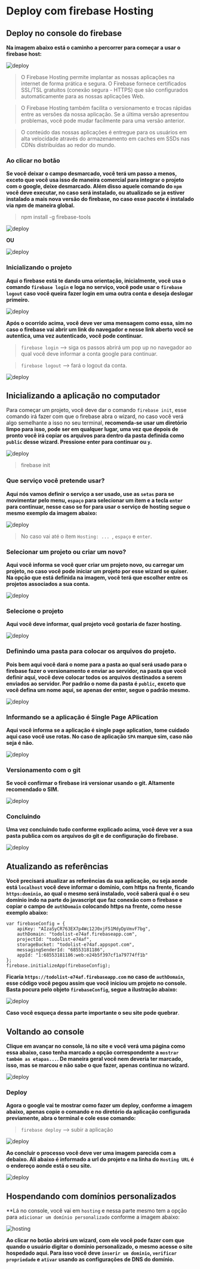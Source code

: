 # Deploy com firebase Hosting

## Deploy no console do firebase

**Na imagem abaixo está o caminho a percorrer para começar a usar o firebase host:**

![deploy](.img/deploy_1.png)

>O Firebase Hosting permite implantar as nossas aplicações na internet de forma prática e segura. O Firebase fornece certificados SSL/TSL gratuitos (conexão segura - HTTPS) que são configurados automaticamente para as nossas aplicações Web.

>O Firebase Hosting também facilita o versionamento e trocas rápidas entre as versões da nossa aplicação. Se a última versão apresentou problemas, você pode mudar facilmente para uma versão anterior.

>O conteúdo das nossas aplicações é entregue para os usuários em alta velocidade através do armazenamento em caches em SSDs nas CDNs distribuídas ao redor do mundo.

### Ao clicar no botão

**Se você deixar o campo desmarcado, você terá um passo a menos, exceto que você usa isso de maneira comercial para integrar o projeto com o google, deixe desmarcado. Além disso aquele comando do `npm` você deve executar, no caso será instalado, ou atualizado se ja estiver instalado a mais nova versão do firebase, no caso esse pacote é instalado via npm de maneira global.**

>npm install -g firebase-tools

![deploy](.img/deploy_2.png)

**OU**

![deploy](.img/deploy_2_alternativo.png)

### Inicializando o projeto

**Aqui o firebase está te dando uma orientação, inicialmente, você usa o comando `firebase login` e loga no serviço, você pode usar o `firebase logout` caso você queira fazer login em uma outra conta e deseja deslogar primeiro.**

![deploy](.img/deploy_3.png)

**Após o ocorrido acima, você deve ver uma mensagem como essa, sim no caso o firebase vai abrir um link do navegador e nesse link aberto você se autentica, uma vez autenticado, você pode continuar.**

>`firebase login`  --> siga os passos abrirá um pop up no navegador ao qual você deve informar a conta google para continuar.

 >`firebase logout` --> fará o logout da conta.

![deploy](.img/deploy_4_login_sucesso.png)


## Inicializando a aplicação no computador   
Para começar um projeto, você deve dar o comando `firebase init`, esse comando irá fazer com que o firebase abra o wizard, no caso você verá algo semelhante a isso no seu terminal, **recomenda-se usar um diretório limpo para isso, pode ser em qualquer lugar, uma vez que depois de pronto você irá copiar os arquivos para dentro da pasta definida como `public` desse wizard. Pressione enter para continuar ou `y`.**

![deploy](.img/deploy_5_terminal_inicio.png)

>firebase init

### Que serviço você pretende usar?
**Aqui nós vamos definir o serviço a ser usado, use as `setas` para se movimentar pelo menu, `espaço` para selecionar um ítem e a tecla `enter` para continuar, nesse caso se for para usar o serviço de hosting segue o mesmo exemplo da imagem abaixo:**

![deploy](.img/deploy_6_selecione_hosting.png)

>No caso vai até o ítem `Hosting: ... `, `espaço` e `enter`.

### Selecionar um projeto ou criar um novo?

**Aqui você informa se você quer criar um projeto novo, ou carregar um projeto, no caso você pode iniciar um projeto por esse wizard se quiser. Na opção que está definida na imagem, você terá que escolher entre os projetos associados a sua conta.**

![deploy](.img/deploy_7_selecione_projeto_existente.png)


### Selecione o projeto

**Aqui você deve informar, qual projeto você gostaria de fazer hosting.**

![deploy](./.img/deploy_8_selecionando_o_projeto.png)

### Definindo uma pasta para colocar os arquivos do projeto.

**Pois bem aqui você dará o nome para a pasta ao qual será usado para o firebase fazer o versionamento e enviar ao servidor, na pasta que você definir aqui, você deve colocar todos os arquivos destinados a serem enviados ao servidor. Por padrão o nome da pasta é `public`, exceto que você defina um nome aqui, se apenas der enter, segue o padrão mesmo.**

![deploy](.img/deploy_9_public.png)


### Informando se a aplicação é Single Page APlication

**Aqui você informa se a aplicação é single page aplication, tome cuidado aqui caso você use rotas. No caso de aplicação `SPA` marque sim, caso não seja é não.**

![deploy](./.img/deploy_A_allinone.png)

### Versionamento com o git

**Se você confirmar o firebase irá versionar usando o git. Altamente recomendado o SIM.**

![deploy](.img/deploy_B_git.png)

### Concluindo

**Uma vez concluindo tudo conforme explicado acima, você deve ver a sua pasta publica com os arquivos do git e de configuração do firebase.**

![deploy](.img/deploy_C_terminado_terminal.png)


## Atualizando as referências

**Você precisará atualizar as referências da sua aplicação, ou seja aonde está `localhost` você deve informar o domínio, com https na frente, ficando `https:dominio`, ao qual o mesmo será instalado, você saberá qual é o seu domínio indo na parte do javascript que faz conexão com o firebase e copiar o campo de `authDomain` colocando https na frente, como nesse exemplo abaixo:**

    var firebaseConfig = {
        apiKey: "AIzaSyCR763EX7p4Wc12J0xjF51MdyDpVmvF7bg",
        authDomain: "todolist-e74af.firebaseapp.com",
        projectId: "todolist-e74af",
        storageBucket: "todolist-e74af.appspot.com",
        messagingSenderId: "68553181186",
        appId: "1:68553181186:web:e24b5f397cf1a79774ff1b"
    };
    firebase.initializeApp(firebaseConfig);

**Ficaria `https://todolist-e74af.firebaseapp.com` no caso de `authDomain`, esse código você pegou assim que você iniciou um projeto no console. Basta pocura pelo objeto `firebaseConfig`, segue a ilustração abaixo:**


![deploy](.img/deploy_D_atualizando_referencias.png)

**Caso você esqueça dessa parte importante o seu site pode quebrar**.

## Voltando ao console

**Clique em avançar no console, lá no site e você verá uma página como essa abaixo, caso tenha marcado a opção correspondente a `mostrar também as etapas...`. De maneira geral você nem deveria ter marcado, isso, mas se marcou e não sabe o que fazer, apenas continua no wizard.**

![deploy](.img/deploy_E_Se_voce_marcou_a_opcao.png)

### Deploy

**Agora o google vai te mostrar como fazer um deploy, conforme a imagem abaixo, apenas copie o comando e no diretório da aplicação configurada previamente, abra o terminal e cole esse comando:**

>`firebase deploy` --> subir a aplicação

![deploy](.img/deploy_F_deploy.png)

**Ao concluir o processo você deve ver uma imagem parecida com a debaixo. Ali abaixo é informado a url do projeto e na linha do `Hosting URL` é o endereço aonde está o seu site.**

![deploy](.img/deploy_G_Concluido_terminal.png)

## Hospendando com domínios personalizados

**Lá no console, você vai em `hosting` e nessa parte mesmo tem a opção para `adicionar um domínio personalizado` conforme a imagem abaixo:

![hosting](.img/hosting.png)

**Ao clicar no botão abrirá um wizard, com ele você pode fazer com que quando o usuário digitar o domínio personalizado, o mesmo acesse o site hospedado aqui. Para isso você deve `inserir um dominio`, `verificar propriedade` e `ativar` usando as configurações de DNS do domínio.**